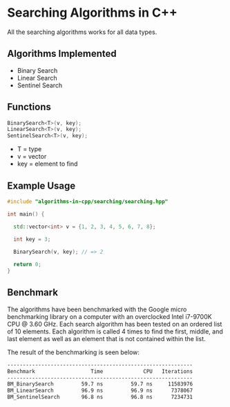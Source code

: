 # Searching Algorithms in C++
All the searching algorithms works for all data types.


## Algorithms Implemented
- Binary Search
- Linear Search
- Sentinel Search

## Functions
```cpp
BinarySearch<T>(v, key);
LinearSearch<T>(v, key);
SentinelSearch<T>(v, key);
```
- T = type 
- v = vector 
- key = element to find

## Example Usage
```cpp
#include "algorithms-in-cpp/searching/searching.hpp"

int main() {

  std::vector<int> v = {1, 2, 3, 4, 5, 6, 7, 8};

  int key = 3;
  
  BinarySearch(v, key); // => 2

  return 0;
}
```

## Benchmark
The algorithms have been benchmarked with the Google micro benchmarking library on a computer with an overclocked Intel i7-9700K CPU @ 3.60 GHz. Each search algorithm has been tested on an ordered list of 10 elements. Each algorithm is called 4 times to find the first, middle, and last element as well as an element that is not contained within the list.

The result of the benchmarking is seen below:
```bash
------------------------------------------------------------
Benchmark                  Time             CPU   Iterations
------------------------------------------------------------
BM_BinarySearch         59.7 ns         59.7 ns     11583976
BM_LinearSearch         96.9 ns         96.9 ns      7378067
BM_SentinelSearch       96.8 ns         96.8 ns      7234731
```
